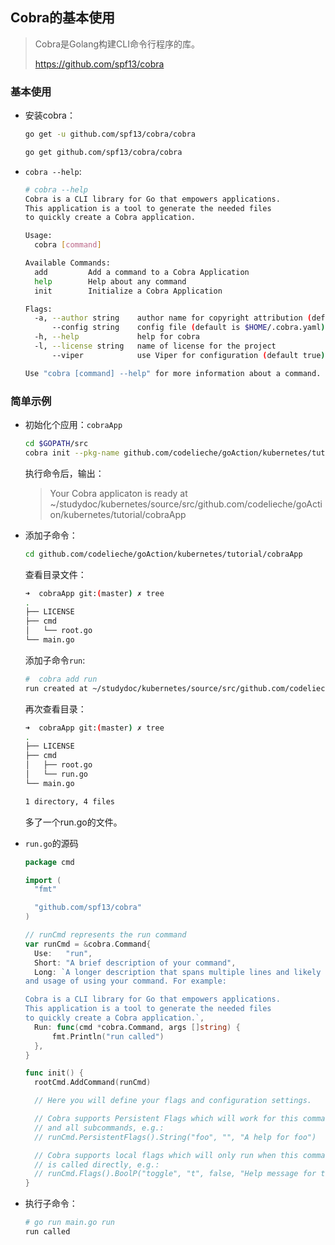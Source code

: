 ## Cobra的基本使用

> Cobra是Golang构建CLI命令行程序的库。
>
> https://github.com/spf13/cobra



### 基本使用

- 安装cobra：

  ```bash
  go get -u github.com/spf13/cobra/cobra
  
  go get github.com/spf13/cobra/cobra
  ```

- `cobra --help`:

  ```bash
  # cobra --help
  Cobra is a CLI library for Go that empowers applications.
  This application is a tool to generate the needed files
  to quickly create a Cobra application.
  
  Usage:
    cobra [command]
  
  Available Commands:
    add         Add a command to a Cobra Application
    help        Help about any command
    init        Initialize a Cobra Application
  
  Flags:
    -a, --author string    author name for copyright attribution (default "YOUR NAME")
        --config string    config file (default is $HOME/.cobra.yaml)
    -h, --help             help for cobra
    -l, --license string   name of license for the project
        --viper            use Viper for configuration (default true)
  
  Use "cobra [command] --help" for more information about a command.
  ```

### 简单示例

- 初始化个应用：`cobraApp`

  ```bash
  cd $GOPATH/src
  cobra init --pkg-name github.com/codelieche/goAction/kubernetes/tutorial/cobraApp github.com/codelieche/goAction/kubernetes/tutorial/cobraApp
  ```

  执行命令后，输出：

  > Your Cobra applicaton is ready at
  > ~/studydoc/kubernetes/source/src/github.com/codelieche/goAction/kubernetes/tutorial/cobraApp



- 添加子命令：

  ```bash
  cd github.com/codelieche/goAction/kubernetes/tutorial/cobraApp
  ```

  查看目录文件：

  ```bash
  ➜  cobraApp git:(master) ✗ tree      
  .
  ├── LICENSE
  ├── cmd
  │   └── root.go
  └── main.go
  ```

  添加子命令`run`:

  ```bash
  #  cobra add run
  run created at ~/studydoc/kubernetes/source/src/github.com/codelieche/goAction/kubernetes/tutorial/cobraApp
  ```

  再次查看目录：

  ```bash
  ➜  cobraApp git:(master) ✗ tree
  .
  ├── LICENSE
  ├── cmd
  │   ├── root.go
  │   └── run.go
  └── main.go
  
  1 directory, 4 files
  ```

  多了一个run.go的文件。

- `run.go`的源码

  ```go
  package cmd
  
  import (
  	"fmt"
  
  	"github.com/spf13/cobra"
  )
  
  // runCmd represents the run command
  var runCmd = &cobra.Command{
  	Use:   "run",
  	Short: "A brief description of your command",
  	Long: `A longer description that spans multiple lines and likely contains examples
  and usage of using your command. For example:
  
  Cobra is a CLI library for Go that empowers applications.
  This application is a tool to generate the needed files
  to quickly create a Cobra application.`,
  	Run: func(cmd *cobra.Command, args []string) {
  		fmt.Println("run called")
  	},
  }
  
  func init() {
  	rootCmd.AddCommand(runCmd)
  
  	// Here you will define your flags and configuration settings.
  
  	// Cobra supports Persistent Flags which will work for this command
  	// and all subcommands, e.g.:
  	// runCmd.PersistentFlags().String("foo", "", "A help for foo")
  
  	// Cobra supports local flags which will only run when this command
  	// is called directly, e.g.:
  	// runCmd.Flags().BoolP("toggle", "t", false, "Help message for toggle")
  }
  ```

  

- 执行子命令：

  ```bash
  # go run main.go run     
  run called
  ```

  